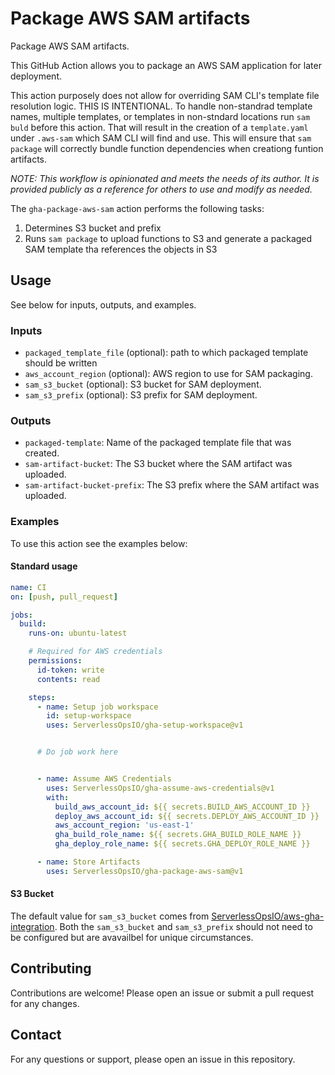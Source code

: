 # Package AWS SAM artifacts

Package AWS SAM artifacts.

This GitHub Action allows you to package an AWS SAM application for later deployment.

This action purposely does not allow for overriding SAM CLI's template file resolution logic. THIS IS INTENTIONAL. To handle non-standrad template names, multiple templates, or templates in non-stndard locations run `sam buld` before this action. That will result in the creation of a `template.yaml` under `.aws-sam` which SAM CLI will find and use. This will ensure that `sam package` will correctly bundle function dependencies when creationg funtion artifacts.

_*NOTE: This workflow is opinionated and meets the needs of its author. It is provided publicly as a reference for others to use and modify as needed.*_

The `gha-package-aws-sam` action performs the following tasks:
1. Determines S3 bucket and prefix
2. Runs `sam package` to upload functions to S3 and generate a packaged SAM template tha references the objects in S3

## Usage
See below for inputs, outputs, and examples.

### Inputs

- `packaged_template_file` (optional): path to which packaged template should be written
- `aws_account_region` (optional): AWS region to use for SAM packaging.
- `sam_s3_bucket` (optional): S3 bucket for SAM deployment.
- `sam_s3_prefix` (optional): S3 prefix for SAM deployment.

### Outputs

- `packaged-template`: Name of the packaged template file that was created.
- `sam-artifact-bucket`: The S3 bucket where the SAM artifact was uploaded.
- `sam-artifact-bucket-prefix`: The S3 prefix where the SAM artifact was uploaded.

### Examples
To use this action see the examples below:

#### Standard usage
```yaml
name: CI
on: [push, pull_request]

jobs:
  build:
    runs-on: ubuntu-latest

    # Required for AWS credentials
    permissions:
      id-token: write
      contents: read

    steps:
      - name: Setup job workspace
        id: setup-workspace
        uses: ServerlessOpsIO/gha-setup-workspace@v1


      # Do job work here


      - name: Assume AWS Credentials
        uses: ServerlessOpsIO/gha-assume-aws-credentials@v1
        with:
          build_aws_account_id: ${{ secrets.BUILD_AWS_ACCOUNT_ID }}
          deploy_aws_account_id: ${{ secrets.DEPLOY_AWS_ACCOUNT_ID }}
          aws_account_region: 'us-east-1'
          gha_build_role_name: ${{ secrets.GHA_BUILD_ROLE_NAME }}
          gha_deploy_role_name: ${{ secrets.GHA_DEPLOY_ROLE_NAME }}

      - name: Store Artifacts
        uses: ServerlessOpsIO/gha-package-aws-sam@v1

```

#### S3 Bucket

The default value for `sam_s3_bucket` comes from [ServerlessOpsIO/aws-gha-integration](https://github.com/ServerlessOpsIO/aws-gha-integration). Both the `sam_s3_bucket` and `sam_s3_prefix` should not need to be configured but are avavailbel for unique circumstances.

## Contributing

Contributions are welcome! Please open an issue or submit a pull request for any changes.

## Contact

For any questions or support, please open an issue in this repository.
